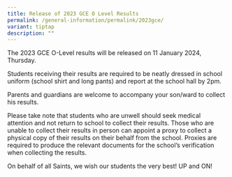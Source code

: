 ```yaml
---
title: Release of 2023 GCE O Level Results
permalink: /general-information/permalink/2023gce/
variant: tiptap
description: ""
---
```

<p></p><p>The 2023 GCE O-Level results will be released on 11 January 2024, Thursday.</p><p>Students receiving their results are required to be neatly dressed in school uniform (school shirt and long pants) and report at the school hall by 2pm.</p><p>Parents and guardians are welcome to accompany your son/ward to collect his results.</p><p>Please take note that students who are unwell should seek medical attention and not return to school to collect their results. Those who are unable to collect their results in person can appoint a proxy to collect a physical copy of their results on their behalf from the school. Proxies are required to produce the relevant documents for the school’s verification when collecting the results.</p><p>On behalf of all Saints, we wish our students the very best! UP and ON!</p><p><br></p>